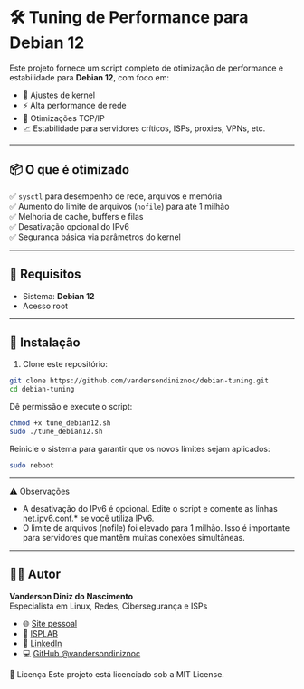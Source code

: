 # 🛠️ Tuning de Performance para Debian 12
Este projeto fornece um script completo de otimização de performance e estabilidade para **Debian 12**, com foco em:

- 🔧 Ajustes de kernel
- ⚡ Alta performance de rede
- 📶 Otimizações TCP/IP
- 📈 Estabilidade para servidores críticos, ISPs, proxies, VPNs, etc.

---

## 📦 O que é otimizado

✅ `sysctl` para desempenho de rede, arquivos e memória  
✅ Aumento do limite de arquivos (`nofile`) para até 1 milhão  
✅ Melhoria de cache, buffers e filas  
✅ Desativação opcional do IPv6  
✅ Segurança básica via parâmetros do kernel

---

## 🧰 Requisitos

- Sistema: **Debian 12**
- Acesso root

---

## 🚀 Instalação
1. Clone este repositório:
```bash
git clone https://github.com/vandersondiniznoc/debian-tuning.git
cd debian-tuning
```
Dê permissão e execute o script:
```bash
chmod +x tune_debian12.sh
sudo ./tune_debian12.sh
```
Reinicie o sistema para garantir que os novos limites sejam aplicados:
```bash
sudo reboot
```
---
⚠️ Observações
- A desativação do IPv6 é opcional. Edite o script e comente as linhas net.ipv6.conf.* se você utiliza IPv6.
- O limite de arquivos (nofile) foi elevado para 1 milhão. Isso é importante para servidores que mantêm muitas conexões simultâneas.

---

## 🧑‍💻 Autor
**Vanderson Diniz do Nascimento**  
Especialista em Linux, Redes, Cibersegurança e ISPs  

- 🌐 [Site pessoal](https://vandersondiniz.com.br)  
- 🏢 [ISPLAB](https://isplab.com.br)  
- 💼 [LinkedIn](https://www.linkedin.com/in/vdnascdiniz/)  
- 💻 [GitHub @vandersondiniznoc](https://github.com/vandersondiniznoc)

📄 Licença
Este projeto está licenciado sob a MIT License.
